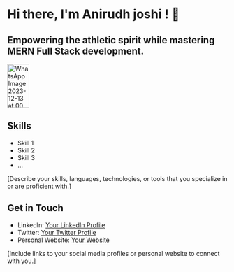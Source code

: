 <h1>Hi there, I'm Anirudh joshi ! 👋</h1>

<h2>Empowering the athletic spirit while mastering MERN Full Stack development.</h2>
<!-- <div style="height: 200px; width: 100%; overflow: hidden;">
  
![WhatsApp Image 2023-12-13 at 00 20 55_62753a91](https://github.com/Anirudhj0shi/Anirudhj0shi/assets/141419375/9f86f1dc-8653-4037-90b6-d9ed13aafde5)
</div>
   -->
   <div style="height: 100px; width: 10%; overflow: hidden;">
  <img src="https://github.com/Anirudhj0shi/Anirudhj0shi/assets/141419375/9f86f1dc-8653-4037-90b6-d9ed13aafde5" alt="WhatsApp Image 2023-12-13 at 00 20 55_62753a91" style="width: 100%; object-fit: cover;">
</div>





## Skills

- Skill 1
- Skill 2
- Skill 3
- ...

[Describe your skills, languages, technologies, or tools that you specialize in or are proficient with.]

## Get in Touch

- LinkedIn: [Your LinkedIn Profile](https://www.linkedin.com/in/your_profile)
- Twitter: [Your Twitter Profile](https://twitter.com/your_username)
- Personal Website: [Your Website](https://yourwebsite.com)

[Include links to your social media profiles or personal website to connect with you.]

<!-- You can add more sections, such as projects, achievements, or interests, as needed -->

